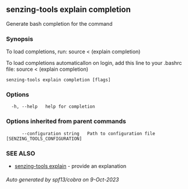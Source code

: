 ## senzing-tools explain completion

Generate bash completion for the command

### Synopsis

To load completions, run:
source < (explain completion)

To load completions automaticallon on login, add this line to your .bashrc file:
source < (explain completion)


```
senzing-tools explain completion [flags]
```

### Options

```
  -h, --help   help for completion
```

### Options inherited from parent commands

```
      --configuration string   Path to configuration file [SENZING_TOOLS_CONFIGURATION]
```

### SEE ALSO

* [senzing-tools explain](senzing-tools_explain.md)	 - provide an explanation

###### Auto generated by spf13/cobra on 9-Oct-2023
